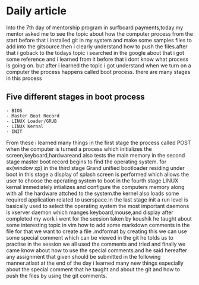 

# Daily article


   Into the 7th day of mentorship program in surfboard payments,today my mentor asked me
   to see the topic about how the computer process from the start.before that i installed 
   git in my system and make some samples files to add into the gitsource.then i clearly 
   understand how to push the files.after that i goback to the todays topic i searched in 
   the google about that i got some reference and i learned from it before that i dont know 
   what process is going on. but after i learned the topic i got understand when we turn on 
   a computer the process happens called boot process. there are many stages in this process

## Five different stages in boot process

    - BIOS
    - Master Boot Record
    - LINUX Loader/GRUB
    - LINUX Kernal
    - INIT

   From these i learned many things in the first stage the process called  POST when the computer
   is turned a process which initializes the screen,keyboard,hardwareand also tests the main memory
   in the second stage master boot record begins to find the operating system. for ex(window xp)
   in the third stage  Grand unified bootloader residing under boot in this stage a display of 
   splash screen is performed which allows the user to choose the operating system to boot in the 
   fourth stage LINUX kernal  immediately intializes and configure the computers memory along with
   all the hardware attched to the system.the kernel also loads some required application related
   to userspace.in the last stage init a run level is basically used to select the operating system
   the most important daemons is xserver daemon which manges keyboard,mouse,and display after
   completed my work i went for the seesion taken by koushik he taught about some interesting 
   topic in vim how to add some markdown comments in the file for that we want to create a file 
   .mdformat by creating this we can use some special comment which can be viewed in the git 
   he tolds us to practise in the session we all used the comments and tried and finally we came 
   know about how to use the special comments.and he said hereafter any assignment that given should
   be submitted in the following manner.atlast at the end of the day i learned many new things 
   especially about the special comment that he taught and about the git and how to push the files
   by using the git comments.
         
